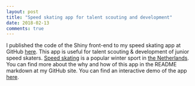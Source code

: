 ```yaml
---
layout: post
title: "Speed skating app for talent scouting and development"
date: 2018-02-13
comments: true
---
```


I published the code of the Shiny front-end to my speed skating app at GitHub [here](https://github.com/pjastam/shiny-speedskating). This app is useful for talent scouting & development of junior speed skaters. [Speed skating](https://en.wikipedia.org/wiki/Speed_skating) is a popular winter sport in [the Netherlands](https://en.wikipedia.org/wiki/Netherlands). You can find more about the why and how of this app in the README markdown at my GitHub site. You can find an interactive demo of the app [here](https://pjastam.shinyapps.io/speedskating/).